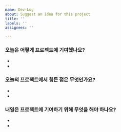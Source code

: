 ```yaml
---
name: Dev-Log
about: Suggest an idea for this project
title: ''
labels: ''
assignees: ''

---
```


### 오늘은 어떻게 프로젝트에 기여했나요?
- 
-

### 오늘의 프로젝트에서 힘든 점은 무엇인가요?
-
-

### 내일은 프로젝트에 기여하기 위해 무엇을 해야 하나요?
-
-
